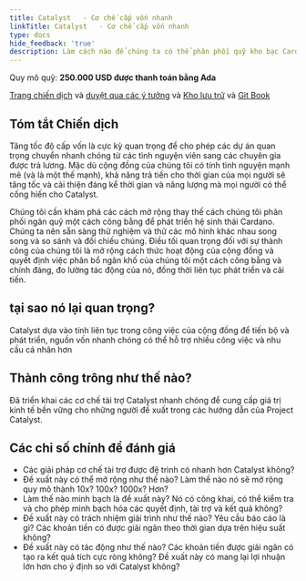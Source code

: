 ```yaml
---
title: Catalyst   - Cơ chế cấp vốn nhanh
linkTitle: Catalyst   - Cơ chế cấp vốn nhanh
type: docs
hide_feedback: 'true'
description: Làm cách nào để chúng ta có thể phân phối quỹ kho bạc Cardano nhanh chóng một cách minh bạch, có trách nhiệm và an toàn?
---
```


Quy mô quỹ: **250.000 USD được thanh toán bằng Ada**

[Trang chiến dịch](https://cardano.ideascale.com/a/campaign-home/26236) và [duyệt qua các ý tưởng](https://cardano.ideascale.com/a/ideas/top/campaign-filter/byids/campaigns/26236/stage/unspecified) và [Kho lưu trữ](https://github.com/Catalyst-Challenges/F7-Rapid-Funding-Mechanisms) và [Git Book](https://quality-assurance-dao.gitbook.io/catalyst-fund-7-challenges/fund-7/catalyst-rapid-funding-mechanisms)

## Tóm tắt Chiến dịch

Tăng tốc độ cấp vốn là cực kỳ quan trọng để cho phép các dự án quan trọng chuyển nhanh chóng từ các tình nguyện viên sang các chuyên gia được trả lương. Mặc dù cộng đồng của chúng tôi có tính tình nguyện mạnh mẽ (và là một thế mạnh), khả năng trả tiền cho thời gian của mọi người sẽ tăng tốc và cải thiện đáng kể thời gian và năng lượng mà mọi người có thể cống hiến cho Catalyst.

Chúng tôi cần khám phá các cách mở rộng thay thế cách chúng tôi phân phối ngân quỹ một cách công bằng để phát triển hệ sinh thái Cardano. Chúng ta nên sẵn sàng thử nghiệm và thử các mô hình khác nhau song song và so sánh và đối chiếu chúng. Điều tối quan trọng đối với sự thành công của chúng tôi là mở rộng cách thức hoạt động của cộng đồng và quyết định việc phân bổ ngân khố của chúng tôi một cách công bằng và chính đáng, đo lường tác động của nó, đồng thời liên tục phát triển và cải tiến.

## tại sao nó lại quan trọng?

Catalyst dựa vào tính liên tục trong công việc của cộng đồng để tiến bộ và phát triển, nguồn vốn nhanh chóng có thể hỗ trợ nhiều công việc và nhu cầu cá nhân hơn

## Thành công trông như thế nào?

Đã triển khai các cơ chế tài trợ Catalyst nhanh chóng để cung cấp giá trị kinh tế bền vững cho những người đề xuất trong các hướng dẫn của Project Catalyst.

## Các chỉ số chính để đánh giá

- Các giải pháp cơ chế tài trợ được đệ trình có nhanh hơn Catalyst không?
- Đề xuất này có thể mở rộng như thế nào? Làm thế nào nó sẽ mở rộng quy mô thành 10x? 100x? 1000x? Hơn?
- Làm thế nào minh bạch là đề xuất này? Nó có công khai, có thể kiểm tra và cho phép minh bạch hóa các quyết định, tài trợ và kết quả không?
- Đề xuất này có trách nhiệm giải trình như thế nào? Yêu cầu báo cáo là gì? Các khoản tiền có được giải ngân theo thời gian dựa trên hiệu suất không?
- Đề xuất này có tác động như thế nào? Các khoản tiền được giải ngân có tạo ra kết quả tích cực ròng không? Đề xuất này có mang lại lợi nhuận lớn hơn cho ý định so với Catalyst không?
